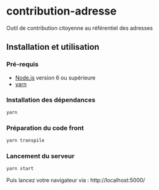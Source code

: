 # contribution-adresse
Outil de contribution citoyenne au référentiel des adresses

## Installation et utilisation

### Pré-requis

* [Node.js](https://nodejs.org) version 6 ou supérieure
* [yarn](https://yarnpkg.com)

### Installation des dépendances

```bash
yarn
```

### Préparation du code front

```bash
yarn transpile
```

### Lancement du serveur

```bash
yarn start
```

Puis lancez votre navigateur via : http://localhost:5000/
